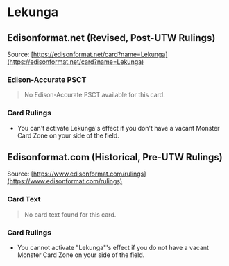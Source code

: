 # Lekunga

## Edisonformat.net (Revised, Post-UTW Rulings)

Source: [https://edisonformat.net/card?name=Lekunga](https://edisonformat.net/card?name=Lekunga)

### Edison-Accurate PSCT

> No Edison-Accurate PSCT available for this card.

### Card Rulings

*   You can't activate Lekunga's effect if you don't have a vacant Monster Card Zone on your side of the field.


## Edisonformat.com (Historical, Pre-UTW Rulings)

Source: [https://www.edisonformat.com/rulings](https://www.edisonformat.com/rulings)

### Card Text

> No card text found for this card.

### Card Rulings

*   You cannot activate "Lekunga"'s effect if you do not have a vacant Monster Card Zone on your side of the field.


